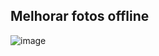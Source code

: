 ## Melhorar fotos offline

![image](https://github.com/user-attachments/assets/79145dbc-cf14-4f5e-847f-9f8cc52a64df)
